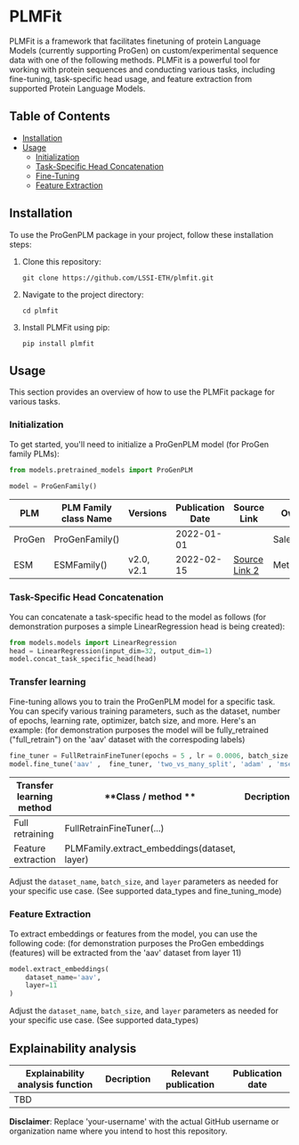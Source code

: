 # PLMFit

PLMFit is a framework that facilitates finetuning of  protein Language Models (currently supporting ProGen) on custom/experimental sequence data with one of the following methods. PLMFit is a powerful tool for working with protein sequences and conducting various tasks, including fine-tuning, task-specific head usage, and feature extraction from supported Protein Language Models.

## Table of Contents

- [Installation](#installation)
- [Usage](#usage)
  - [Initialization](#initialization)
  - [Task-Specific Head Concatenation](#task-specific-head-concatenation)
  - [Fine-Tuning](#fine-tuning)
  - [Feature Extraction](#feature-extraction)

## Installation

To use the ProGenPLM package in your project, follow these installation steps:

1. Clone this repository:

   ```shell
   git clone https://github.com/LSSI-ETH/plmfit.git
   ```

2. Navigate to the project directory:

   ```shell
   cd plmfit
   ```

3. Install PLMFit using pip:

   ```shell
   pip install plmfit
   ```


## Usage

This section provides an overview of how to use the PLMFit package for various tasks.

### Initialization

To get started, you'll need to initialize a ProGenPLM model (for ProGen family PLMs):

```python
from models.pretrained_models import ProGenPLM

model = ProGenFamily()
```
| PLM          | PLM Family class Name | Versions       | Publication Date | Source Link               | Owner        |
| ------------ | --------------------- | -------------- | ----------------- | ------------------------- | ------------ |
| ProGen  | ProGenFamily()          |    | 2022-01-01        |  | Salesforce     |
| ESM | ESMFamily()          | v2.0, v2.1     | 2022-02-15        | [Source Link 2](link2)    | Meta   |

### Task-Specific Head Concatenation

You can concatenate a task-specific head to the model as follows (for demonstration purposes a simple LinearRegression head is being created):

```python
from models.models import LinearRegression
head = LinearRegression(input_dim=32, output_dim=1) 
model.concat_task_specific_head(head)
```

### Transfer learning

Fine-tuning allows you to train the ProGenPLM model for a specific task. You can specify various training parameters, such as the dataset, number of epochs, learning rate, optimizer, batch size, and more. Here's an example:
(for demonstration purposes the model will be fully_retrained ("full_retrain") on the 'aav' dataset with the correspoding labels)

```python
fine_tuner = FullRetrainFineTuner(epochs = 5 , lr = 0.0006, batch_size = 8,  val_split = 0.2 , log_interval = 1)
model.fine_tune('aav' ,  fine_tuner, 'two_vs_many_split', 'adam' , 'mse')
```
| **Transfer learning method**          | **Class / method **   | **Decription** | **Relevant publication** | **Publication date** |
| ------------ | --------------------- | -------------- | ----------------- | ------------------------- |
| Full retraining | FullRetrainFineTuner(...)           |   |    | [Source Link 1](link1)    | 
| Feature extraction | PLMFamily.extract_embeddings(dataset, layer)         |     |       | [Source Link 2](link2)    | 

Adjust the `dataset_name`, `batch_size`, and `layer` parameters as needed for your specific use case. (See supported data_types and fine_tuning_mode)

### Feature Extraction

To extract embeddings or features from the model, you can use the following code:
(for demonstration purposes the ProGen embeddings (features) will be extracted from the 'aav' dataset from layer 11)

```python
model.extract_embeddings(
    dataset_name='aav',
    layer=11
)
```
Adjust the `dataset_name`, `batch_size`, and `layer` parameters as needed for your specific use case. (See supported data_types)

## Explainability analysis

| **Explainability analysis function**     | **Decription** | **Relevant publication** | **Publication date** |
| ------------ | --------------------- | -------------- | ----------------- | 
| TBD |       |    |      |     |


**Disclaimer**: Replace 'your-username' with the actual GitHub username or organization name where you intend to host this repository.
